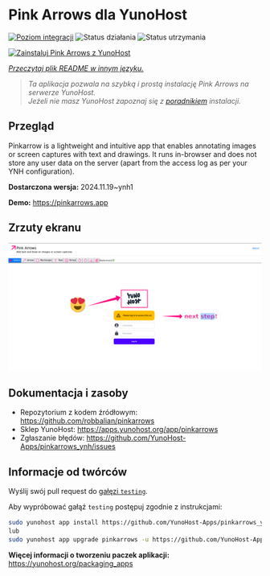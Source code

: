 <!--
To README zostało automatycznie wygenerowane przez <https://github.com/YunoHost/apps/tree/master/tools/readme_generator>
Nie powinno być ono edytowane ręcznie.
-->

# Pink Arrows dla YunoHost

[![Poziom integracji](https://apps.yunohost.org/badge/integration/pinkarrows)](https://ci-apps.yunohost.org/ci/apps/pinkarrows/)
![Status działania](https://apps.yunohost.org/badge/state/pinkarrows)
![Status utrzymania](https://apps.yunohost.org/badge/maintained/pinkarrows)

[![Zainstaluj Pink Arrows z YunoHost](https://install-app.yunohost.org/install-with-yunohost.svg)](https://install-app.yunohost.org/?app=pinkarrows)

*[Przeczytaj plik README w innym języku.](./ALL_README.md)*

> *Ta aplikacja pozwala na szybką i prostą instalację Pink Arrows na serwerze YunoHost.*  
> *Jeżeli nie masz YunoHost zapoznaj się z [poradnikiem](https://yunohost.org/install) instalacji.*

## Przegląd

Pinkarrow is a lightweight and intuitive app that enables annotating images or screen captures with text and drawings. It runs in-browser and does not store any user data on the server (apart from the access log as per your YNH configuration).


**Dostarczona wersja:** 2024.11.19~ynh1

**Demo:** <https://pinkarrows.app>

## Zrzuty ekranu

![Zrzut ekranu z Pink Arrows](./doc/screenshots/pinkarrows_ynh.png)

## Dokumentacja i zasoby

- Repozytorium z kodem źródłowym: <https://github.com/robbalian/pinkarrows>
- Sklep YunoHost: <https://apps.yunohost.org/app/pinkarrows>
- Zgłaszanie błędów: <https://github.com/YunoHost-Apps/pinkarrows_ynh/issues>

## Informacje od twórców

Wyślij swój pull request do [gałęzi `testing`](https://github.com/YunoHost-Apps/pinkarrows_ynh/tree/testing).

Aby wypróbować gałąź `testing` postępuj zgodnie z instrukcjami:

```bash
sudo yunohost app install https://github.com/YunoHost-Apps/pinkarrows_ynh/tree/testing --debug
lub
sudo yunohost app upgrade pinkarrows -u https://github.com/YunoHost-Apps/pinkarrows_ynh/tree/testing --debug
```

**Więcej informacji o tworzeniu paczek aplikacji:** <https://yunohost.org/packaging_apps>
